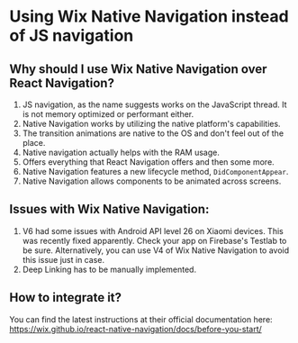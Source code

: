 # Using Wix Native Navigation instead of JS navigation

## Why should I use Wix Native Navigation over React Navigation?
1. JS navigation, as the name suggests works on the JavaScript thread. It is not memory optimized or performant either.
2. Native Navigation works by utilizing the native platform's capabilities. 
3. The transition animations are native to the OS and don't feel out of the place.
4. Native navigation actually helps with the RAM usage.
5. Offers everything that React Navigation offers and then some more.
6. Native Navigation features a new lifecycle method, ```DidComponentAppear```.
7. Native Navigation allows components to be animated across screens.

## Issues with Wix Native Navigation:
1. V6 had some issues with Android API level 26 on Xiaomi devices. This was recently fixed apparently. Check your app on Firebase's Testlab to be sure. Alternatively, you can use V4 of Wix Native Navigation to avoid this issue just in case.
2. Deep Linking has to be manually implemented.

## How to integrate it?
You can find the latest instructions at their official documentation here:  
<https://wix.github.io/react-native-navigation/docs/before-you-start/>
